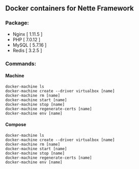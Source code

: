 ## Docker containers for Nette Framework
### Package:
- Nginx [ 1.11.5 ]
- PHP [ 7.0.12 ]
- MySQL [ 5.7.16 ]
- Redis [ 3.2.5 ]

### Commands:
#### Machine
```
docker-machine ls
docker-machine create --driver virtualbox [name]
docker-machine rm [name]
docker-machine start [name]
docker-machine stop [name]
docker-machine regenerate-certs [name]
docker-machine env [name]
```
#### Compose
```
docker-machine ls
docker-machine create --driver virtualbox [name]
docker-machine rm [name]
docker-machine start [name]
docker-machine stop [name]
docker-machine regenerate-certs [name]
docker-machine env [name]
```
